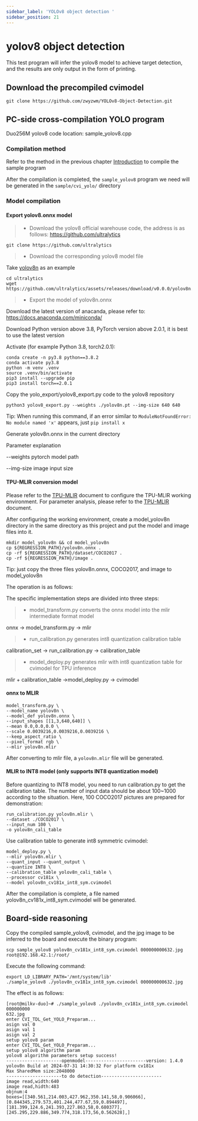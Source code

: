 ```yaml
---
sidebar_label: 'YOLOv8 object detection '
sidebar_position: 21
---
```


# yolov8 object detection

This test program will infer the yolov8 model to achieve target detection, and the results are only output in the form of printing.

## Download the precompiled cvimodel

```
git clone https://github.com/zwyzwm/YOLOv8-Object-Detection.git
```

## PC-side cross-compilation YOLO program

Duo256M yolov8 code location: sample_yolov8.cpp

### Compilation method

Refer to the method in the previous chapter [Introduction](https://milkv.io/zh/docs/duo/application-development/tdl-sdk/tdl-sdk-introduction) to compile the sample program

After the compilation is completed, the `sample_yolov8` program we need will be generated in the `sample/cvi_yolo/` directory

### Model compilation

#### Export yolov8.onnx model
> - Download the yolov8 official warehouse code, the address is as follows: https://github.com/ultralytics

`git clone https://github.com/ultralytics`

> - Download the corresponding yolov8 model file

Take [yolov8n](https://github.com/ultralytics/assets/releases/download/v0.0.0/yolov8n.pt) as an example

```
cd ultralytics
wget https://github.com/ultralytics/assets/releases/download/v0.0.0/yolov8n.pt
```

> - Export the model of yolov8n.onnx

Download the latest version of anacanda, please refer to: https://docs.anaconda.com/miniconda/

Download Python version above 3.8, PyTorch version above 2.0.1, it is best to use the latest version

Activate (for example Python 3.8, torch2.0.1):

```
conda create -n py3.8 python==3.8.2
conda activate py3.8
python -m venv .venv
source .venv/bin/activate
pip3 install --upgrade pip
pip3 install torch==2.0.1
```

Copy the yolo_export/yolov8_export.py code to the yolov8 repository

```
python3 yolov8_export.py --weights ./yolov8n.pt --img-size 640 640
```

Tip: When running this command, if an error similar to `ModuleNotFoundError: No module named 'x'` appears, just `pip install x`

Generate yolov8n.onnx in the current directory

Parameter explanation

--weights pytorch model path

--img-size image input size

#### TPU-MLIR conversion model

Please refer to the [TPU-MLIR](https://github.com/sophgo/tpu-mlir) document to configure the TPU-MLIR working environment. For parameter analysis, please refer to the [TPU-MLIR](https://github.com/sophgo/tpu-mlir) document.

After configuring the working environment, create a model_yolov8n directory in the same directory as this project and put the model and image files into it.

```
mkdir model_yolov8n && cd model_yolov8n
cp ${REGRESSION_PATH}/yolov8n.onnx .
cp -rf ${REGRESSION_PATH}/dataset/COCO2017 .
cp -rf ${REGRESSION_PATH}/image .
```

Tip: just copy the three files yolov8n.onnx, COCO2017, and image to model_yolov8n

The operation is as follows:

The specific implementation steps are divided into three steps:

> - model_transform.py converts the onnx model into the mlir intermediate format model

onnx -> model_transform.py -> mlir

> - run_calibration.py generates int8 quantization calibration table

calibration_set -> run_calibration.py -> calibration_table

> - model_deploy.py generates mlir with int8 quantization table for cvimodel for TPU inference

mlir + calibration_table ->model_deploy.py -> cvimodel

#### onnx to MLIR


```
model_transform.py \
--model_name yolov8n \
--model_def yolov8n.onnx \
--input_shapes [[1,3,640,640]] \
--mean 0.0,0.0,0.0 \
--scale 0.0039216,0.0039216,0.0039216 \
--keep_aspect_ratio \
--pixel_format rgb \
--mlir yolov8n.mlir
```

After converting to mlir file, a `yolov8n.mlir` file will be generated.

#### MLIR to INT8 model (only supports INT8 quantization model)

Before quantizing to INT8 model, you need to run calibration.py to get the calibration table. The number of input data should be about 100~1000 according to the situation. Here, 100 COCO2017 pictures are prepared for demonstration:

```
run_calibration.py yolov8n.mlir \
--dataset ./COCO2017 \
--input_num 100 \
-o yolov8n_cali_table
```

Use calibration table to generate int8 symmetric cvimodel:

```
model_deploy.py \
--mlir yolov8n.mlir \
--quant_input --quant_output \
--quantize INT8 \
--calibration_table yolov8n_cali_table \
--processor cv181x \
--model yolov8n_cv181x_int8_sym.cvimodel
```
After the compilation is complete, a file named yolov8n_cv181x_int8_sym.cvimodel will be generated.

## Board-side reasoning

Copy the compiled sample_yolov8, cvimodel, and the jpg image to be inferred to the board and execute the binary program:

`scp sample_yolov8 yolov8n_cv181x_int8_sym.cvimodel 000000000632.jpg root@192.168.42.1:/root/`

Execute the following command:

```
export LD_LIBRARY_PATH='/mnt/system/lib'
./sample_yolov8 ./yolov8n_cv181x_int8_sym.cvimodel 000000000632.jpg
```

The effect is as follows:

```
[root@milkv-duo]~# ./sample_yolov8 ./yolov8n_cv181x_int8_sym.cvimodel  000000000
632.jpg
enter CVI_TDL_Get_YOLO_Preparam...
asign val 0 
asign val 1 
asign val 2 
setup yolov8 param 
enter CVI_TDL_Get_YOLO_Preparam...
setup yolov8 algorithm param 
yolov8 algorithm parameters setup success!
---------------------openmodel-----------------------version: 1.4.0
yolov8n Build at 2024-07-31 14:30:32 For platform cv181x
Max SharedMem size:2048000
---------------------to do detection-----------------------
image read,width:640
image read,hidth:483
objnum:4
boxes=[[340.561,214.003,427.962,350.141,58,0.906066],[0.844345,279.573,401.244,477.67,59,0.894497],[181.399,124.6,241.393,227.863,58,0.680377],[245.295,229.886,349.774,318.173,56,0.562628],]
```
